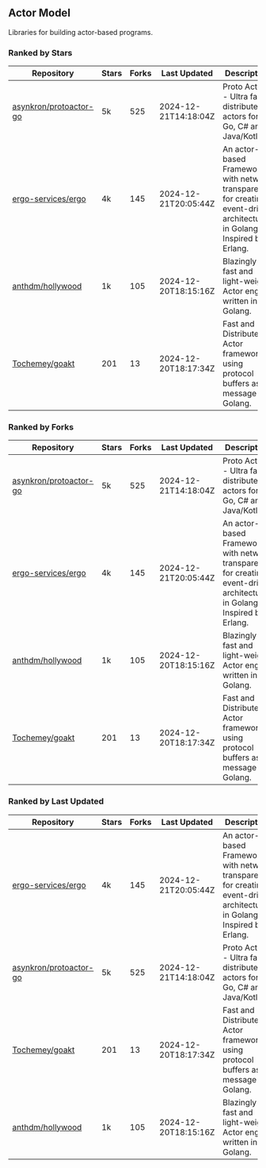 ## Actor Model

Libraries for building actor-based programs.

### Ranked by Stars

| Repository | Stars | Forks | Last Updated | Description | 
|------------|-------|-------|--------------|-------------|
| [asynkron/protoactor-go](https://github.com/asynkron/protoactor-go) | 5k | 525 | 2024-12-21T14:18:04Z |  Proto Actor - Ultra fast distributed actors for Go, C# and Java/Kotlin. |
| [ergo-services/ergo](https://github.com/ergo-services/ergo) | 4k | 145 | 2024-12-21T20:05:44Z |  An actor-based Framework with network transparency for creating event-driven architecture in Golang. Inspired by Erlang. |
| [anthdm/hollywood](https://github.com/anthdm/hollywood) | 1k | 105 | 2024-12-20T18:15:16Z |  Blazingly fast and light-weight Actor engine written in Golang. |
| [Tochemey/goakt](https://github.com/Tochemey/goakt) | 201 | 13 | 2024-12-20T18:17:34Z |  Fast and Distributed Actor framework using protocol buffers as message for Golang. |

### Ranked by Forks

| Repository | Stars | Forks | Last Updated | Description | 
|------------|-------|-------|--------------|-------------|
| [asynkron/protoactor-go](https://github.com/asynkron/protoactor-go) | 5k | 525 | 2024-12-21T14:18:04Z |  Proto Actor - Ultra fast distributed actors for Go, C# and Java/Kotlin. |
| [ergo-services/ergo](https://github.com/ergo-services/ergo) | 4k | 145 | 2024-12-21T20:05:44Z |  An actor-based Framework with network transparency for creating event-driven architecture in Golang. Inspired by Erlang. |
| [anthdm/hollywood](https://github.com/anthdm/hollywood) | 1k | 105 | 2024-12-20T18:15:16Z |  Blazingly fast and light-weight Actor engine written in Golang. |
| [Tochemey/goakt](https://github.com/Tochemey/goakt) | 201 | 13 | 2024-12-20T18:17:34Z |  Fast and Distributed Actor framework using protocol buffers as message for Golang. |

### Ranked by Last Updated

| Repository | Stars | Forks | Last Updated | Description | 
|------------|-------|-------|--------------|-------------|
| [ergo-services/ergo](https://github.com/ergo-services/ergo) | 4k | 145 | 2024-12-21T20:05:44Z |  An actor-based Framework with network transparency for creating event-driven architecture in Golang. Inspired by Erlang. |
| [asynkron/protoactor-go](https://github.com/asynkron/protoactor-go) | 5k | 525 | 2024-12-21T14:18:04Z |  Proto Actor - Ultra fast distributed actors for Go, C# and Java/Kotlin. |
| [Tochemey/goakt](https://github.com/Tochemey/goakt) | 201 | 13 | 2024-12-20T18:17:34Z |  Fast and Distributed Actor framework using protocol buffers as message for Golang. |
| [anthdm/hollywood](https://github.com/anthdm/hollywood) | 1k | 105 | 2024-12-20T18:15:16Z |  Blazingly fast and light-weight Actor engine written in Golang. |

